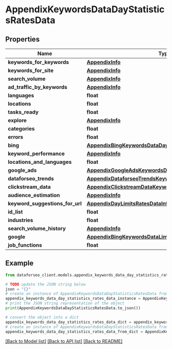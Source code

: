 # AppendixKeywordsDataDayStatisticsRatesData


## Properties

Name | Type | Description | Notes
------------ | ------------- | ------------- | -------------
**keywords_for_keywords** | [**AppendixInfo**](AppendixInfo.md) |  | [optional] 
**keywords_for_site** | [**AppendixInfo**](AppendixInfo.md) |  | [optional] 
**search_volume** | [**AppendixInfo**](AppendixInfo.md) |  | [optional] 
**ad_traffic_by_keywords** | [**AppendixInfo**](AppendixInfo.md) |  | [optional] 
**languages** | **float** |  | [optional] 
**locations** | **float** |  | [optional] 
**tasks_ready** | **float** |  | [optional] 
**explore** | [**AppendixInfo**](AppendixInfo.md) |  | [optional] 
**categories** | **float** |  | [optional] 
**errors** | **float** |  | [optional] 
**bing** | [**AppendixBingKeywordsDataDayStatisticsDataInfo**](AppendixBingKeywordsDataDayStatisticsDataInfo.md) |  | [optional] 
**keyword_performance** | [**AppendixInfo**](AppendixInfo.md) |  | [optional] 
**locations_and_languages** | **float** |  | [optional] 
**google_ads** | [**AppendixGoogleAdsKeywordsDataLimitsRatesDataInfo**](AppendixGoogleAdsKeywordsDataLimitsRatesDataInfo.md) |  | [optional] 
**dataforseo_trends** | [**AppendixDataforseoTrendsKeywordsDataLimitsRatesDataInfo**](AppendixDataforseoTrendsKeywordsDataLimitsRatesDataInfo.md) |  | [optional] 
**clickstream_data** | [**AppendixClickstreamDataKeywordsDataLimitsRatesDataInfo**](AppendixClickstreamDataKeywordsDataLimitsRatesDataInfo.md) |  | [optional] 
**audience_estimation** | [**AppendixInfo**](AppendixInfo.md) |  | [optional] 
**keyword_suggestions_for_url** | [**AppendixDayLimitsRatesDataInfo**](AppendixDayLimitsRatesDataInfo.md) |  | [optional] 
**id_list** | **float** |  | [optional] 
**industries** | **float** |  | [optional] 
**search_volume_history** | [**AppendixInfo**](AppendixInfo.md) |  | [optional] 
**google** | [**AppendixBingKeywordsDataLimitsRatesDataInfo**](AppendixBingKeywordsDataLimitsRatesDataInfo.md) |  | [optional] 
**job_functions** | **float** |  | [optional] 

## Example

```python
from dataforseo_client.models.appendix_keywords_data_day_statistics_rates_data import AppendixKeywordsDataDayStatisticsRatesData

# TODO update the JSON string below
json = "{}"
# create an instance of AppendixKeywordsDataDayStatisticsRatesData from a JSON string
appendix_keywords_data_day_statistics_rates_data_instance = AppendixKeywordsDataDayStatisticsRatesData.from_json(json)
# print the JSON string representation of the object
print(AppendixKeywordsDataDayStatisticsRatesData.to_json())

# convert the object into a dict
appendix_keywords_data_day_statistics_rates_data_dict = appendix_keywords_data_day_statistics_rates_data_instance.to_dict()
# create an instance of AppendixKeywordsDataDayStatisticsRatesData from a dict
appendix_keywords_data_day_statistics_rates_data_from_dict = AppendixKeywordsDataDayStatisticsRatesData.from_dict(appendix_keywords_data_day_statistics_rates_data_dict)
```
[[Back to Model list]](../README.md#documentation-for-models) [[Back to API list]](../README.md#documentation-for-api-endpoints) [[Back to README]](../README.md)


